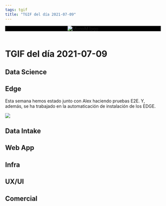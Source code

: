```yaml
---
tags: tgif
title: "TGIF del día 2021-07-09"
---
```


<header style="background-color: black;">
<a href="{{ '/' | url }}"><img src="{{ '/img/logo.png' | url }}" alt="MonoM logo"></a>
</header>

# TGIF del día 2021-07-09

## Data Science

## Edge

Esta semana hemos estado junto con Alex haciendo pruebas E2E. Y, además, se ha trabajado en la automaticación de instalación de los EDGE.

![](https://media.giphy.com/media/23UvgsnAh8LxS/giphy.gif)




## Data Intake

## Web App

## Infra

## UX/UI

## Comercial
